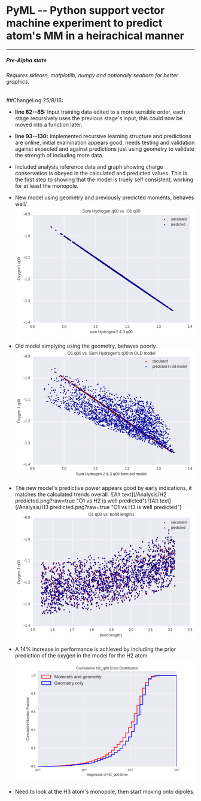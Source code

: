 # PyML -- Python support vector machine experiment to predict atom's MM in a heirachical manner
-------

##### Pre-Alpha state
###### Requires sklearn, matplotlib, numpy and optionally seaborn for better graphics.

##ChangeLog 25/8/16:
* **line 82--85:** Input training data edited to a more sensible order, each stage recursively uses the previous stage's input, this could now be moved into a function later.
* **line 93--130:** Implemented recursive learning structure and predictions are online, initial examination appears good, needs testing and validation against expected and against predictions just using geometry to validate the strength of including more data.
* Included analysis reference data and graph showing charge conservation is obeyed in the calculated and predicted values. This is the first step to showing that the model is truely self consistent, working for at least the monopole.

* New model using geometry and previously predicted moments, behaves well/
![Alt text](/Analysis/charge_conservation.png?raw=true "Charge is conserved")
* Old model simplying using the geometry, behaves poorly.
![Alt text](/Analysis/charge_conservation_not_observed_old.png?raw=true "Old method charge conservation is poor")

* The new model's predictive power appears good by early indications, it matches the calculated trends overall.
![Alt text](/Analysis/H2 predicted.png?raw=true "O1 vs H2 is well predicted")
![Alt text](/Analysis/H3 predicted.png?raw=true "O1 vs H3 is well predicted")
![Alt text](/Analysis/O1_q00_vs_geom.png?raw=true "O1 vs bondlen1 is well predicted")
* A 14% increase in performance is achieved by including the prior prediction of the oxygen in the model for the H2 atom.
![Alt text](/Analysis/cumulative_H2_q00_error.png?raw=true "New vs old method")

* Need to look at the H3 atom's monopole, then start moving onto dipoles.
